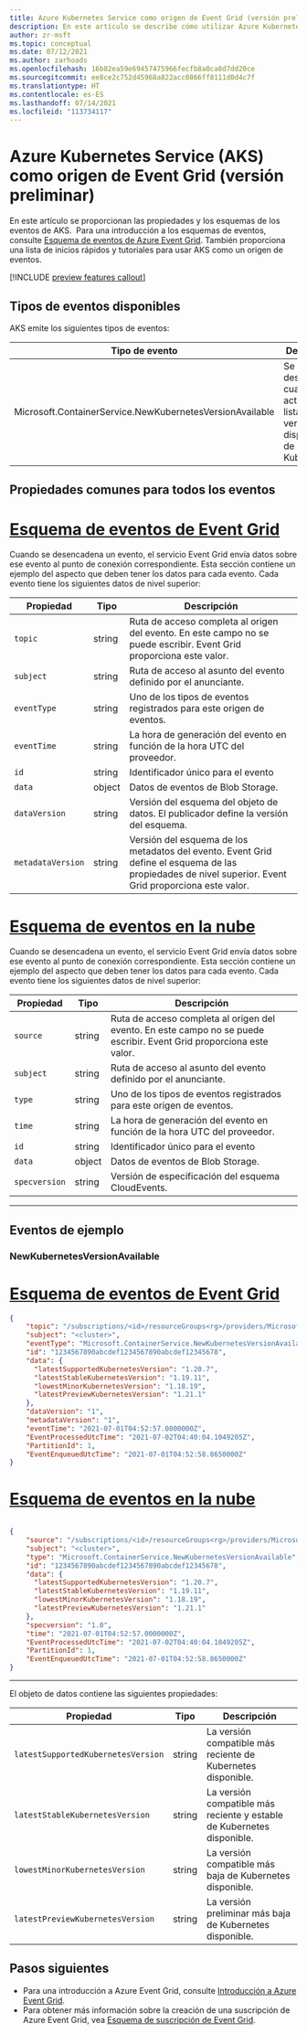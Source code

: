 ```yaml
---
title: Azure Kubernetes Service como origen de Event Grid (versión preliminar)
description: En este artículo se describe cómo utilizar Azure Kubernetes Service como origen de eventos de Event Grid. Proporciona el esquema y los vínculos a los artículos de procedimientos y tutorial.
author: zr-msft
ms.topic: conceptual
ms.date: 07/12/2021
ms.author: zarhoads
ms.openlocfilehash: 16b82ea59e69457475966fecfb8a0ca8d7dd20ce
ms.sourcegitcommit: ee8ce2c752d45968a822acc0866ff8111d0d4c7f
ms.translationtype: HT
ms.contentlocale: es-ES
ms.lasthandoff: 07/14/2021
ms.locfileid: "113734117"
---
```

# <a name="azure-kubernetes-service-aks-as-an-event-grid-source-preview"></a>Azure Kubernetes Service (AKS) como origen de Event Grid (versión preliminar)

En este artículo se proporcionan las propiedades y los esquemas de los eventos de AKS.  Para una introducción a los esquemas de eventos, consulte [Esquema de eventos de Azure Event Grid](event-schema.md). También proporciona una lista de inicios rápidos y tutoriales para usar AKS como un origen de eventos.

[!INCLUDE [preview features callout](../aks/includes/preview/preview-callout.md)]

## <a name="available-event-types"></a>Tipos de eventos disponibles

AKS emite los siguientes tipos de eventos:

|    Tipo de evento                                             |    Descripción                                                       |
|-----------------------------------------------------------|----------------------------------------------------------------------|
| Microsoft.ContainerService.NewKubernetesVersionAvailable  | Se desencadena cuando se actualiza la lista de versiones disponibles de Kubernetes. |

## <a name="properties-common-to-all-events"></a>Propiedades comunes para todos los eventos

# <a name="event-grid-event-schema"></a>[Esquema de eventos de Event Grid](#tab/event-grid-event-schema)
Cuando se desencadena un evento, el servicio Event Grid envía datos sobre ese evento al punto de conexión correspondiente.
Esta sección contiene un ejemplo del aspecto que deben tener los datos para cada evento. Cada evento tiene los siguientes datos de nivel superior:

|     Propiedad          |     Tipo     |     Descripción                                                                                                                                |
|-----------------------|--------------|------------------------------------------------------------------------------------------------------------------------------------------------|
|    `topic`              |    string    |    Ruta de acceso completa al origen del evento. En este campo no se puede escribir. Event Grid proporciona este valor.                                      |
|    `subject`            |    string    |    Ruta de acceso al asunto del evento definido por el anunciante.                                                                                              |
|    `eventType`          |    string    |    Uno de los tipos de eventos registrados para este origen de eventos.                                                                                  |
|    `eventTime`          |    string    |    La hora de generación del evento en función de la hora UTC del proveedor.                                                                         |
|    `id`                 |    string    |    Identificador único para el evento                                                                                                            |
|    `data`               |    object    |    Datos de eventos de Blob Storage.                                                                                                                    |
|    `dataVersion`        |    string    |    Versión del esquema del objeto de datos. El publicador define la versión del esquema.                                                          |
|    `metadataVersion`    |    string    |    Versión del esquema de los metadatos del evento. Event Grid define el esquema de las propiedades de nivel superior. Event Grid proporciona este valor.    |

# <a name="cloud-event-schema"></a>[Esquema de eventos en la nube](#tab/cloud-event-schema)

Cuando se desencadena un evento, el servicio Event Grid envía datos sobre ese evento al punto de conexión correspondiente.
Esta sección contiene un ejemplo del aspecto que deben tener los datos para cada evento. Cada evento tiene los siguientes datos de nivel superior:

|     Propiedad          |     Tipo     |     Descripción                                                                                                                                |
|-----------------------|--------------|------------------------------------------------------------------------------------------------------------------------------------------------|
|    `source`              |    string    |    Ruta de acceso completa al origen del evento. En este campo no se puede escribir. Event Grid proporciona este valor.                                      |
|    `subject`            |    string    |    Ruta de acceso al asunto del evento definido por el anunciante.                                                                                              |
|    `type`          |    string    |    Uno de los tipos de eventos registrados para este origen de eventos.                                                                                  |
|    `time`          |    string    |    La hora de generación del evento en función de la hora UTC del proveedor.                                                                         |
|    `id`                 |    string    |    Identificador único para el evento                                                                                                            |
|    `data`               |    object    |    Datos de eventos de Blob Storage.                                                                                                                    |
| `specversion` | string | Versión de especificación del esquema CloudEvents. |

---

## <a name="example-events"></a>Eventos de ejemplo

### <a name="newkubernetesversionavailable"></a>NewKubernetesVersionAvailable

# <a name="event-grid-event-schema"></a>[Esquema de eventos de Event Grid](#tab/event-grid-event-schema)

```json
{
    "topic": "/subscriptions/<id>/resourceGroups<rg>/providers/Microsoft.ContainerService/managedClusters/<cluster>",
    "subject": "<cluster>",
    "eventType": "Microsoft.ContainerService.NewKubernetesVersionAvailable",
    "id": "1234567890abcdef1234567890abcdef12345678",
    "data": {
      "latestSupportedKubernetesVersion": "1.20.7",
      "latestStableKubernetesVersion": "1.19.11",
      "lowestMinorKubernetesVersion": "1.18.19",
      "latestPreviewKubernetesVersion": "1.21.1"
    },
    "dataVersion": "1",
    "metadataVersion": "1",
    "eventTime": "2021-07-01T04:52:57.0000000Z",
    "EventProcessedUtcTime": "2021-07-02T04:40:04.1049205Z",
    "PartitionId": 1,
    "EventEnqueuedUtcTime": "2021-07-01T04:52:58.8650000Z"
}
```
# <a name="cloud-event-schema"></a>[Esquema de eventos en la nube](#tab/cloud-event-schema)

```json

{
    "source": "/subscriptions/<id>/resourceGroups<rg>/providers/Microsoft.ContainerService/managedClusters/<cluster>",
    "subject": "<cluster>",
    "type": "Microsoft.ContainerService.NewKubernetesVersionAvailable",
    "id": "1234567890abcdef1234567890abcdef12345678",
    "data": {
      "latestSupportedKubernetesVersion": "1.20.7",
      "latestStableKubernetesVersion": "1.19.11",
      "lowestMinorKubernetesVersion": "1.18.19",
      "latestPreviewKubernetesVersion": "1.21.1"
    },
    "specversion": "1.0",
    "time": "2021-07-01T04:52:57.0000000Z",
    "EventProcessedUtcTime": "2021-07-02T04:40:04.1049205Z",
    "PartitionId": 1,
    "EventEnqueuedUtcTime": "2021-07-01T04:52:58.8650000Z"
}
```

---

El objeto de datos contiene las siguientes propiedades:

|    Propiedad                        | Tipo   | Descripción                                                  |
|------------------------------------|--------|--------------------------------------------------------------|
| `latestSupportedKubernetesVersion` | string | La versión compatible más reciente de Kubernetes disponible.        |
| `latestStableKubernetesVersion`    | string | La versión compatible más reciente y estable de Kubernetes disponible. |
| `lowestMinorKubernetesVersion`     | string | La versión compatible más baja de Kubernetes disponible.        |
| `latestPreviewKubernetesVersion`   | string | La versión preliminar más baja de Kubernetes disponible.          |

## <a name="next-steps"></a>Pasos siguientes

* Para una introducción a Azure Event Grid, consulte [Introducción a Azure Event Grid](overview.md).
* Para obtener más información sobre la creación de una suscripción de Azure Event Grid, vea [Esquema de suscripción de Event Grid](subscription-creation-schema.md).